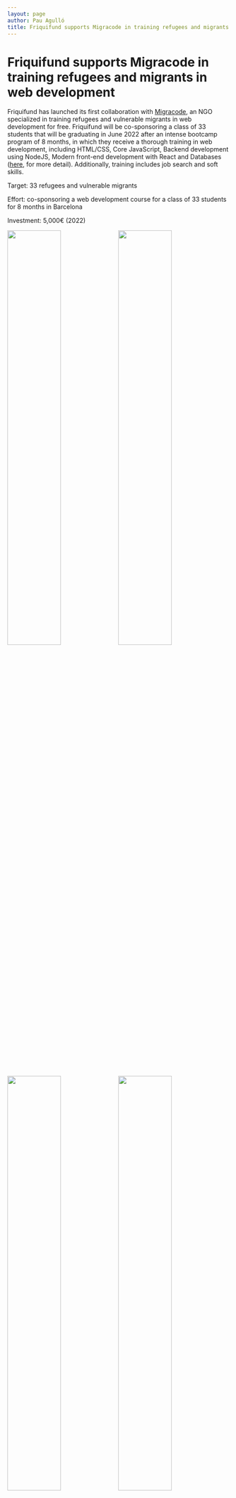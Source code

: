 ```yaml
---
layout: page
author: Pau Agulló
title: Friquifund supports Migracode in training refugees and migrants in web development
---
```


# Friquifund supports Migracode in training refugees and migrants in web development

Friquifund has launched its first collaboration with <a href="https://migracode.openculturalcenter.org" target="_blank">Migracode</a>, an NGO specialized in training refugees
and vulnerable migrants in web development for free. Friquifund will be co-sponsoring a class of 33
students that will be graduating in June 2022 after an intense bootcamp program of 8 months, in which
they receive a thorough training in web development, including HTML/CSS, Core JavaScript, Backend
development using NodeJS, Modern front-end development with React and Databases (<a href="https://syllabus.migracode.org/courses/introduction-3" target="_blank">here</a>, for more
detail). Additionally, training includes job search and soft skills.

Target: 33 refugees and vulnerable migrants

Effort: co-sponsoring a web development course for a class of 33 students for 8 months in Barcelona

Investment: 5,000€ (2022)


<img src="/assets/migracode2022_1.JPG" width="49%"/>
<img src="/assets/migracode2022_2.JPG" width="49%"/>
<img src="/assets/migracode2022_3.JPG" width="49%"/>
<img src="/assets/migracode2022_4.JPG" width="49%"/>
